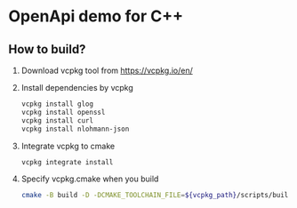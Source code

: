 # OpenApi demo for C++

## How to build?

1. Download vcpkg tool from <https://vcpkg.io/en/>
2. Install dependencies by vcpkg

   ```bash
   vcpkg install glog
   vcpkg install openssl
   vcpkg install curl
   vcpkg install nlohmann-json
   ```

3. Integrate vcpkg to cmake

   ```bash
   vcpkg integrate install
   ```

4. Specify vcpkg.cmake when you build

    ```bash
    cmake -B build -D -DCMAKE_TOOLCHAIN_FILE=${vcpkg_path}/scripts/buildsystems/vcpkg.cmake
    ```

